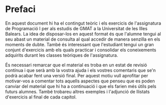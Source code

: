 Prefaci
============================

En aquest document hi ha el contingut teòric i els exercicis de l'assignatura de Programació I per als estudis de GMAT a la Universitat de les Illes Balears. La idea de disposar-los en aquest format és que l'alumne tengui al seu abast un material de consulta al qual accedir de manera senzilla en els moments de dubte. També és interessant que l'estudiant tengui un gran conjunt d'exercicis amb els quals practicar i consolidar els coneixements adquirits
durant les classes teòriques de l'assignatura.

És necessari remarcar que el material es troba en un estat de revisió contínua i que serà amb la vostra ajuda i els vostres comentaris que se'n podrà acabar fent una versió final. Per aquest motiu vull aprofitar per motivar-vos a comentar tots aquells aspectes que penseu que es poden canviar del material que hi ha a continuació i que els farien més útils pels futurs alumnes. També trobareu altres exemples i l'adjunció de llistats d'exercicis al final de cada capítol.